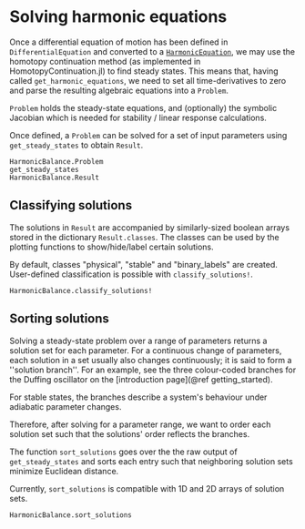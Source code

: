 # Solving harmonic equations

Once a differential equation of motion has been defined in `DifferentialEquation` and converted to a [`HarmonicEquation`](@ref), we may use the homotopy continuation method (as implemented in HomotopyContinuation.jl) to find steady states. This means that,
having called `get_harmonic_equations`, we need to set all time-derivatives to zero and parse the resulting algebraic equations into a `Problem`.

`Problem` holds the steady-state equations, and (optionally) the symbolic Jacobian which is needed for stability / linear response calculations.

Once defined, a `Problem` can be solved for a set of input parameters using `get_steady_states` to obtain `Result`.

```@docs; canonical=false
HarmonicBalance.Problem
get_steady_states
HarmonicBalance.Result
```

## Classifying solutions

The solutions in `Result` are accompanied by similarly-sized boolean arrays stored in the dictionary `Result.classes`. The classes can be used by the plotting functions to show/hide/label certain solutions.

By default, classes "physical", "stable" and "binary\_labels" are created. User-defined classification is possible with `classify_solutions!`.

```@docs; canonical=false
HarmonicBalance.classify_solutions!
```

## Sorting solutions

Solving a steady-state problem over a range of parameters returns a solution set for each parameter. For a continuous change of parameters, each solution in a set usually also changes continuously; it is said
to form a ''solution branch''. For an example, see the three colour-coded branches for the Duffing oscillator on the [introduction page](@ref getting_started).

For stable states, the branches describe a system's behaviour under adiabatic parameter changes.

Therefore, after solving for a parameter range, we want to order each solution set such that the solutions' order reflects the branches.

The function `sort_solutions` goes over the the raw output of `get_steady_states` and sorts each entry such that neighboring solution sets minimize Euclidean distance.

Currently, `sort_solutions` is compatible with 1D and 2D arrays of solution sets.

```@docs; canonical=false
HarmonicBalance.sort_solutions
```
